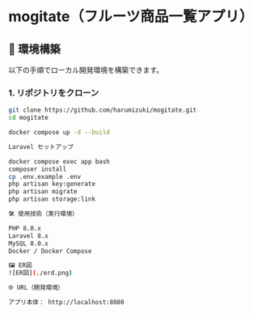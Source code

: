 # mogitate（フルーツ商品一覧アプリ）

## 🌱 環境構築

以下の手順でローカル開発環境を構築できます。

### 1. リポジトリをクローン

```bash
git clone https://github.com/harumizuki/mogitate.git
cd mogitate

docker compose up -d --build

Laravel セットアップ

docker compose exec app bash
composer install
cp .env.example .env
php artisan key:generate
php artisan migrate
php artisan storage:link

🛠 使用技術（実行環境）

PHP 8.0.x
Laravel 8.x
MySQL 8.0.x
Docker / Docker Compose

🖼 ER図
![ER図](./erd.png)

🌐 URL（開発環境）

アプリ本体： http://localhost:8080


